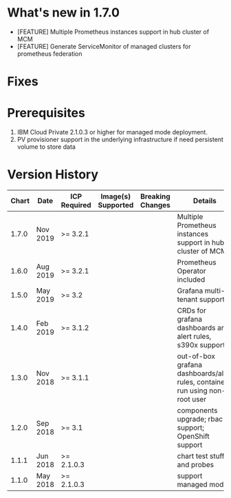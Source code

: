 # What's new in 1.7.0
* [FEATURE] Multiple Prometheus instances support in hub cluster of MCM
* [FEATURE] Generate ServiceMonitor of managed clusters for prometheus federation


# Fixes

# Prerequisites
1. IBM Cloud Private 2.1.0.3 or higher for managed mode deployment.
2. PV provisioner support in the underlying infrastructure if need persistent volume to store data


# Version History
| Chart | Date | ICP Required | Image(s) Supported | Breaking Changes | Details |
| ----- | ---- | ------------ | ------------------ | ---------------- | ------- |
| 1.7.0 | Nov 2019 | >= 3.2.1 | | | Multiple Prometheus instances support in hub cluster of MCM
| 1.6.0 | Aug 2019 | >= 3.2.1 | | | Prometheus Operator included
| 1.5.0 | May 2019 | >= 3.2 | | | Grafana multi-tenant support
| 1.4.0 | Feb 2019 | >= 3.1.2 | | | CRDs for grafana dashboards and alert rules, s390x support
| 1.3.0 | Nov 2018 | >= 3.1.1 | | | out-of-box grafana dashboards/alert rules, containers run using non-root user
| 1.2.0 | Sep 2018 | >= 3.1 | | | components upgrade; rbac support; OpenShift support
| 1.1.1 | Jun 2018 | >= 2.1.0.3 | | | chart test stuff and probes
| 1.1.0 | May 2018 | >= 2.1.0.3 | | | support managed mode
